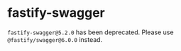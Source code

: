 # fastify-swagger

`fastify-swagger@5.2.0` has been deprecated. Please use
`@fastify/swagger@6.0.0` instead.

